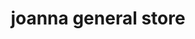 ---
title: "joanna general store"
url: /morgantown/joanna-general-store-elverson-road/
shop: convenience
---